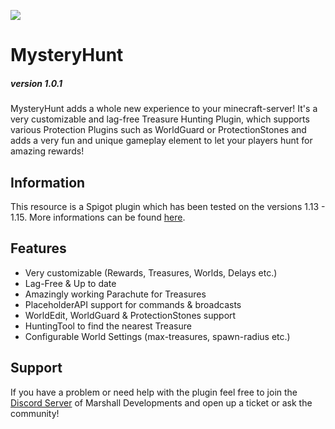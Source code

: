 ![](https://i.imgur.com/afCUQs4.png)
# MysteryHunt
##### version 1.0.1
MysteryHunt adds a whole new experience to your minecraft-server! It's a very customizable and lag-free Treasure Hunting Plugin, which supports various Protection Plugins such as WorldGuard or ProtectionStones and adds a very fun and unique gameplay element to let your players hunt for amazing rewards!

## Information
This resource is a Spigot plugin which has been tested on the versions 1.13 - 1.15. More informations can be found [here](https://i.imgur.com/afCUQs4.png).

## Features
* Very customizable (Rewards, Treasures, Worlds, Delays etc.)
* Lag-Free & Up to date
* Amazingly working Parachute for Treasures
* PlaceholderAPI support for commands & broadcasts
* WorldEdit, WorldGuard & ProtectionStones support
* HuntingTool to find the nearest Treasure
* Configurable World Settings (max-treasures, spawn-radius etc.)

## Support
If you have a problem or need help with the plugin feel free to join the [Discord Server](https://discord.gg/2xxQ8b2) of Marshall Developments and open up a ticket or ask the community!
